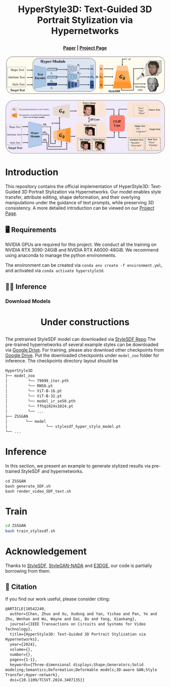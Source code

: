 
 # <p align="center"> HyperStyle3D: Text-Guided 3D Portrait Stylization via Hypernetworks </p>

#### <p align="center">[Paper](https://arxiv.org/abs/2304.09463v1) | [Project Page](https://windlikestone.github.io/HyperStyle3D-website/) </p>



<p align="center">
  <img src="./assets/inference_pipeline_final.png"/>
 </p>
 <p align="center">
  <img src="./assets/training_pipeline_final.png"/>
</p>

# Introduction

This repository contains the official implementation of HyperStyle3D: Text-Guided 3D Portrait Stylization via Hypernetworks.
Our model enables style transfer, attribute editing, shape deformation, and their overlying manipulations under the guidance of text prompts, while preserving 3D consistency. A more detailed introduction can be viewed on our [Project Page](https://windlikestone.github.io/HyperStyle3D-website/).

## :desktop_computer: Requirements

NVIDIA GPUs are required for this project.
We conduct all the training on NVIDIA RTX 3090-24GiB and NVIDIA RTX A6000-48GiB. 
We recommend using anaconda to manage the python environments.

The environment can be created via ```conda env create -f environment.yml```, and activated via ```conda activate hyperstyle3d```.

## :running_woman: Inference

### Download Models

# <p align="center"> Under constructions </p>

The pretrained StyleSDF model can downloaded via [StyleSDF Repo](https://github.com/royorel/StyleSDF)
The pre-trained hypernetworks of several example styles can be downloaded via [Google Drive](https://windlikestone.github.io/HyperStyle3D-website/).
For training, please also download other checkpoints from [Google Drive](https://windlikestone.github.io/HyperStyle3D-website/).
Put the downloaded checkpoints under ```model_zoo``` folder for inference. The checkpoints directory layout should be

    HyperStyle3D
    ├── model_zoo
    │         └── 79999_iter.pth
    │         └── RN50.pt
    │         └── ViT-B-16.pt
    │         └── ViT-B-32.pt
    │         └── model_ir_se50.pth
    │         └── ffhq1024x1024.pt
    │         └── ...
    ├── ZSSGAN
    │        └── model
    │                 └── stylesdf_hyper_style_model.pt
    └── ...


# Inference

In this section, we present an example to generate stylized results via pre-trained StyleSDF and hypernetworks.

```
cd ZSSGAN
bash generate_SDF.sh
bash render_video_SDF_text.sh
```

# Train

```bash
cd ZSSGAN
bash train_stylesdf.sh
```

# Acknowledgement
Thanks to [StyleSDF](https://github.com/royorel/StyleSDF), [StyleGAN-NADA](https://github.com/rinongal/StyleGAN-nada) and [E3DGE](https://github.com/NIRVANALAN/CVPR23-E3DGE), our code is partially borrowing from them.

## :handshake: Citation
If you find our work useful, please consider citing:
```
@ARTICLE{10542240,
  author={Chen, Zhuo and Xu, Xudong and Yan, Yichao and Pan, Ye and Zhu, Wenhan and Wu, Wayne and Dai, Bo and Yang, Xiaokang},
  journal={IEEE Transactions on Circuits and Systems for Video Technology}, 
  title={HyperStyle3D: Text-Guided 3D Portrait Stylization via Hypernetworks}, 
  year={2024},
  volume={},
  number={},
  pages={1-1},
  keywords={Three-dimensional displays;Shape;Generators;Solid modeling;Semantics;Deformation;Deformable models;3D-aware GAN;Style Transfer;Hyper-network},
  doi={10.1109/TCSVT.2024.3407135}}

```

